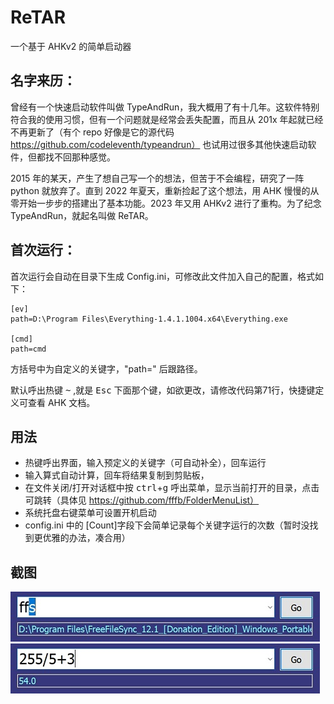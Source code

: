 # ReTAR
一个基于 AHKv2 的简单启动器

## 名字来历：
 
 曾经有一个快速启动软件叫做 TypeAndRun，我大概用了有十几年。这软件特别符合我的使用习惯，但有一个问题就是经常会丢失配置，而且从 201x 年起就已经不再更新了（有个 repo 好像是它的源代码 https://github.com/codeleventh/typeandrun） 也试用过很多其他快速启动软件，但都找不回那种感觉。
 
 2015 年的某天，产生了想自己写一个的想法，但苦于不会编程，研究了一阵 python 就放弃了。直到 2022 年夏天，重新捡起了这个想法，用 AHK 慢慢的从零开始一步步的搭建出了基本功能。2023 年又用  AHKv2 进行了重构。为了纪念 TypeAndRun，就起名叫做 ReTAR。
 
## 首次运行：
首次运行会自动在目录下生成 Config.ini，可修改此文件加入自己的配置，格式如下：
```
[ev]
path=D:\Program Files\Everything-1.4.1.1004.x64\Everything.exe

[cmd]
path=cmd
```
方括号中为自定义的关键字，"path=" 后跟路径。

默认呼出热键 <kbd>~</kbd> ,就是 <kbd>Esc</kbd> 下面那个键，如欲更改，请修改代码第71行，快捷键定义可查看 AHK 文档。

## 用法
- 热键呼出界面，输入预定义的关键字（可自动补全），回车运行
- 输入算式自动计算，回车将结果复制到剪贴板，
- 在文件关闭/打开对话框中按 <kbd>ctrl</kbd>+<kbd>g</kbd> 呼出菜单，显示当前打开的目录，点击可跳转（具体见 https://github.com/fffb/FolderMenuList）
- 系统托盘右键菜单可设置开机启动
- config.ini 中的 [Count]字段下会简单记录每个关键字运行的次数（暂时没找到更优雅的办法，凑合用）

## 截图

![image](screenshot/main.jpg)
![image](screenshot/calc.jpg)